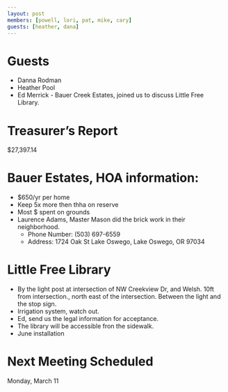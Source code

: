 ```yaml
---
layout: post
members: [powell, lori, pat, mike, cary]
guests: [heather, dana]
---
```

# Guests
- Danna Rodman
- Heather Pool
- Ed Merrick - Bauer Creek Estates, joined us to discuss Little Free Library.

# Treasurer’s Report
$27,397.14

# Bauer Estates, HOA information:
* $650/yr per home
* Keep 5x more then thha on reserve
* Most $ spent on grounds
* Laurence Adams, Master Mason did the brick work in their neighborhood. 
  * Phone Number: (503) 697-6559 
  * Address: 1724 Oak St Lake Oswego, Lake Oswego, OR 97034

# Little Free Library
* By the light post at intersection of NW Creekview Dr, and Welsh.  10ft from intersection., north east of the intersection.
Between the light and the stop sign.
* Irrigation system, watch out.
* Ed, send us the legal information for acceptance.
* The library will be accessible fron the sidewalk.
* June installation

# Next Meeting Scheduled
Monday, March 11
